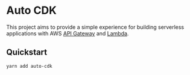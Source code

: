 # Auto CDK

This project aims to provide a simple experience for building serverless applications with AWS [API Gateway]() and [Lambda]().

## Quickstart

```bash
yarn add auto-cdk
```